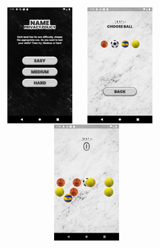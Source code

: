 

# 


<p align="center">
  <img src="1.png" width="150" title="hover text">
  &nbsp&nbsp&nbsp&nbsp&nbsp&nbsp&nbsp
  <img src="2.png" width="150" alt="accessibility text">
   &nbsp&nbsp&nbsp&nbsp&nbsp&nbsp&nbsp
  <img src="3.png" width="150" alt="accessibility text">

</p>
